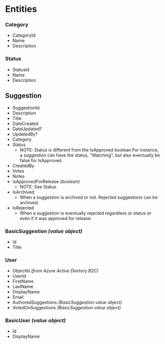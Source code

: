 # Entities

### Category
- CategoryId
- Name
- Description

### Status
- StatusId
- Name
- Description

## Suggestion
- SuggestionId
- Description
- Title
- DateCreated
- DateUpdated?
- UpdatedBy?
- Category
- Status
    - NOTE:
      Status is different from the IsApproved boolean
      For instance, a suggestion can have the status, "Watching",
      but also eventually be false for IsApproved.
- CreatedBy
- Votes
- Notes
- IsApprovedForRelease *(boolean)*
    - NOTE: See Status
- IsArchived
    - When a suggestion is archived or not. Rejected suggestions can be archived.
- IsRejected
    - When a suggestion is eventually rejected regardless or status or even if it was approved for release.

### BasicSuggestion *(value object)*
- Id
- Title

### User
- ObjectId *(from Azure Active Diretory B2C)*
- UserId
- FirstName
- LastName
- DisplayName
- Email
- AuthoredSuggestions *(BasicSuggestion value object)*
- VotedOnSuggestions *(BasicSuggestion value object)*

### BasicUser *(value object)*
- Id
- DisplayName
